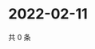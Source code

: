 # 2022-02-11

共 0 条

<!-- BEGIN WEIBO -->
<!-- 最后更新时间 Fri Feb 11 2022 19:09:47 GMT+0800 (China Standard Time) -->

<!-- END WEIBO -->
